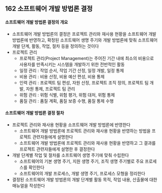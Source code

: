 ## 162 소프트웨어 개발 방법론 결정

#### 소프트웨어 개발 방법론 결정의 개요

- 소프트웨어 개발 방법론의 결정은 프로젝트 관리와 재사용 현황을 소프트웨어 개발 방법론에 반영하고, 확정된 소프트웨어 생명 주기와 개발 방법론에 맞춰 소프트웨어 개발 단계, 활동, 작업, 절차 등을 정의하는 것이다
- 프로젝트 관리
  - 프로젝트 관리(Project Management)는 주어진 기간 내에 최소의 비용으로 사용자를 만족시키는 시스템을 개발하기 위한 전반적인 활동
  - 일정 관리 : 작업 순서, 작업 기간 산정, 일정 개발, 일정 통제
  - 비용 관리 : 비용 산정, 비용 예산 편성, 비용 통제
  - 인력 관리 : 프로젝트 팀 편성, 자원 산정, 프로젝트 조직 정의, 프로젝트 팀 개발, 자원 통제, 프로젝트 팀 관리
  - 위험 관리 : 위험 식별, 위험 평가, 위험 대처, 위험 통제
  - 품질 관리 : 품질 계획, 품질 보증 수행, 품질 통제 수행



#### 소프트웨어 개발 방법론 결정 절차

- 프로젝트 관리와 재사용 현황을 소프트웨어 개발 방법론에 반영한다
  - 소프트웨어 개발 방법론에 프로젝트 관리와 재사용 현황을 반영하는 방법을 프로젝트 관련자들에게 설명한다
  - 소프트웨어 개발 방법론에 프로젝트 관리와 재사용 현황을 반영하고 그 결과를 프로젝트 관련자들에게 설명한 후 결정한다
- 개발 단계별 작업 및 절차를 소프트웨어 생명 주기에 맞춰 수립한다
  - 소프트웨어의 기본 생명 주기, 지원 생명 주기, 조직 생명 주기별로 주요 프로세스를 확인한다
  - 소프트웨어의 개발 프로세스, 개발 생명 주기, 프로세스 모형을 정리한다
- 결정된 소프트웨어 개발 방법론의 개발 단계별 활동 목적, 작업 내용, 산출물에 대한 매뉴얼을 작성한다